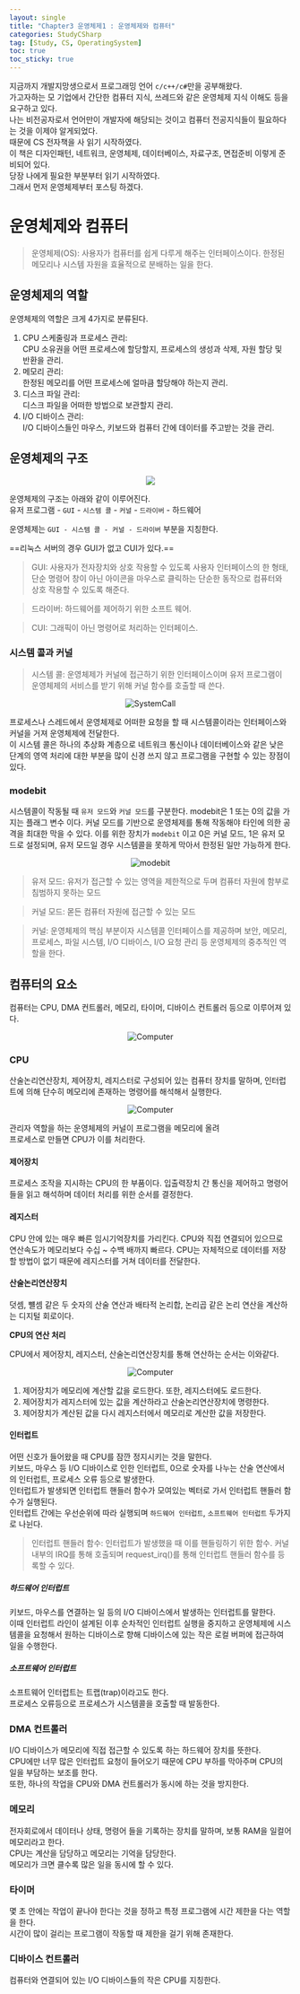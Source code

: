 ```yaml
---
layout: single
title: "Chapter3 운영체제1 : 운영체제와 컴퓨터"
categories: StudyCSharp
tag: [Study, CS, OperatingSystem]
toc: true
toc_sticky: true
---
```


지금까지 개발지망생으로서 프로그래밍 언어 `c/c++/c#`만을 공부해왔다. <br>
가고자하는 모 기업에서 간단한 컴퓨터 지식, 쓰레드와 같은 운영체제 지식 이해도 등을 요구하고 있다. <br>
나는 비전공자로서 언어만이 개발자에 해당되는 것이고 컴퓨터 전공지식들이 필요하다는 것을 이제야 알게되었다. <br>
때문에 CS 전자책을 사 읽기 시작하였다. <br>
이 책은 디자인패턴, 네트워크, 운영체제, 데이터베이스, 자료구조, 면접준비 이렇게 준비되어 있다. <br>
당장 나에게 필요한 부분부터 읽기 시작하였다. <br>
그래서 먼저 운영체제부터 포스팅 하겠다. <br>

# 운영체제와 컴퓨터

> 운영체제(OS): 사용자가 컴퓨터를 쉽게 다루게 해주는 인터페이스이다. 한정된 메모리나 시스템 자원을 효율적으로 분배하는 일을 한다.

## 운영체제의 역할

운영체제의 역할은 크게 4가지로 분류된다. <br>

1. CPU 스케줄링과 프로세스 관리: <br>
CPU 소유권을 어떤 프로세스에 할당할지, 프로세스의 생성과 삭제, 자원 할당 및 반환을 관리. <br>
2. 메모리 관리: <br>
한정된 메모리를 어떤 프로세스에 얼마큼 할당해야 하는지 관리. <br>
3. 디스크 파일 관리: <br>
디스크 파일을 어떠한 방법으로 보관할지 관리.  
4. I/O 디바이스 관리:  
I/O 디바이스들인 마우스, 키보드와 컴퓨터 간에 데이터를 주고받는 것을 관리.

## 운영체제의 구조


<p align= "center"> 
<img src="https://user-images.githubusercontent.com/97664446/173226289-de22fd63-076f-4e20-ba16-d6a0627fd751.PNG"> 
</p>

운영체제의 구조는 아래와 같이 이루어진다.  
유저 프로그램 - `GUI` - `시스템 콜` - `커널` - `드라이버` - 하드웨어

운영체제는 `GUI - 시스템 콜 - 커널 - 드라이버` 부분을 지칭한다.

==리눅스 서버의 경우 GUI가 없고 CUI가 있다.==


> GUI: 사용자가 전자장치와 상호 작용할 수 있도록 사용자 인터페이스의 한 형태, 단순 명령어 창이 아닌 아이콘을 마우스로 클릭하는 단순한 동작으로 컴퓨터와 상호 작용할 수 있도록 해준다.

> 드라이버: 하드웨어를 제어하기 위한 소프트 웨어.

> CUI: 그래픽이 아닌 명령어로 처리하는 인터페이스.

### 시스템 콜과 커널

> 시스템 콜: 운영체제가 커널에 접근하기 위한 인터페이스이며 유저 프로그램이 운영체제의 서비스를 받기 위해 커널 함수를 호출할 때 쓴다.
<p align="center">
  <img src="https://user-images.githubusercontent.com/97664446/173227144-3451a05a-798a-4b2c-b130-25b16097be16.PNG" alt="SystemCall">
</p>

프로세스나 스레드에서 운영체제로 어떠한 요청을 할 때 시스템콜이라는 인터페이스와 커널을 거져 운영체제에 전달한다. <br>
이 시스템 콜은 하나의 추상화 계층으로 네트워크 통신이나 데이터베이스와 같은 낮은 단계의 영역 처리에 대한 부분을 많이 신경 쓰지 않고 프로그램을 구현할 수 있는 장점이 있다. <br>

### modebit
시스템콜이 작동될 때 `유저 모드`와 `커널 모드`를 구분한다. modebit은 1 또는 0의 값을 가지는 플래그 변수 이다. 커널 모드를 기반으로 운영체제를 통해 작동해야 타인에 의한 공격을 최대한 막을 수 있다. 이를 위한 장치가 `modebit` 이고 0은 커널 모드, 1은 유저 모드로 설정되며, 유저 모드일 경우 시스템콜을 못하게 막아서 한정된 일만 가능하게 한다. <br>
<p align="center">
  <img src="https://user-images.githubusercontent.com/97664446/173227143-0647b92e-dff5-42d4-94e9-8c1ae0cdf21f.PNG" alt="modebit">
</p>

> 유저 모드: 유저가 접근할 수 있는 영역을 제한적으로 두며 컴퓨터 자원에 함부로 침범하지 못하는 모드

> 커널 모드: 몯든 컴퓨터 자원에 접근할 수 있는 모드

> 커널: 운영체제의 핵심 부분이자 시스템콜 인터페이스를 제공하며 보안, 메모리, 프로세스, 파일 시스템, I/O 디바이스, I/O 요청 관리 등 운영체제의 중추적인 역할을 한다.

## 컴퓨터의 요소

컴퓨터는 CPU, DMA 컨트롤러, 메모리, 타이머, 디바이스 컨트롤러 등으로 이루어져 있다.  

<p align="center">
  <img src="https://user-images.githubusercontent.com/97664446/173230840-a6bcfaba-6d8f-4b8b-8b9d-99f4c5fad517.PNG" alt="Computer">
</p>

### CPU

산술논리연산장치, 제어장치, 레지스터로 구성되어 있는 컴퓨터 장치를 말하며, 인터럽트에 의해 단수히 메모리에 존재하는 명령어를 해석해서 실행한다.

<p align="center">
  <img src="https://user-images.githubusercontent.com/97664446/173230970-398aa944-e87a-4485-bdec-42be34075c42.PNG" alt="Computer">
</p>

관리자 역할을 하는 운영체제의 커널이 프로그램을 메모리에 올려  
프로세스로 만들면 CPU가 이를 처리한다.

#### 제어장치
프로세스 조작을 지시하는 CPU의 한 부품이다. 입출력장치 간 통신을 제어하고 명령어들을 읽고 해석하며 데이터 처리를 위한 순서를 결정한다.

#### 레지스터
CPU 안에 있는 매우 빠른 임시기억장치를 가리킨다. CPU와 직접 연결되어 있으므로 연산속도가 메모리보다 수십 ~ 수백 배까지 빠르다. CPU는 자체적으로 데이터를 저장할 방법이 없기 때문에 레지스터를 거쳐 데이터를 전달한다.

#### 산술논리연산장치
덧셈, 뺼셈 같은 두 숫자의 산술 연산과 배타적 논리합, 논리곱 같은 논리 연산을 계산하는 디지털 회로이다.

**CPU의 연산 처리**

CPU에서 제어장치, 레지스터, 산술논리연산장치를 통해 연산하는 순서는 이와같다.

<p align="center">
  <img src="https://user-images.githubusercontent.com/97664446/173231384-d2f4afba-11b1-4289-bc3d-dd0bc4bf1f6b.PNG" alt="Computer">
</p>

1. 제어장치가 메모리에 계산할 값을 로드한다. 또한, 레지스터에도 로드한다.
2. 제어장치가 레지스터에 있는 값을 계산하라고 산술논리연산장치에 명령한다.
3. 제어장치가 계산된 값을 다시 레지스터에서 메모리로 계산한 값을 저장한다.

#### 인터럽트
어떤 신호가 들어왔을 때 CPU를 잠깐 정지시키는 것을 말한다.  
키보드, 마우스 등 I/O 디바이스로 인한 인터럽트, 0으로 숫자를 나누는 산술 연산에서의 인터럽트, 프로세스 오류 등으로 발생한다.  
인터럽트가 발생되면 인터럽트 핸들러 함수가 모여있는 벡터로 가서 인터럽트 핸들러 함수가 실행된다.  
인터럽트 간에는 우선순위에 따라 실행되며 `하드웨어 인터럽트`, `소프트웨어 인터럽트` 두가지로 나뉜다.

> 인터럽트 핸들러 함수: 인터럽트가 발생했을 때 이를 핸들링하기 위한 함수. 커널 내부의 IRQ를 통해 호출되며 request_irq()를 통해 인터럽트 핸들러 함수를 등록할 수 있다.

##### 하드웨어 인터럽트 
키보드, 마우스를 연결하는 일 등의 I/O 디바이스에서 발생하는 인터럽트를 말한다.  
이때 인터럽트 라인이 설계된 이후 순차적인 인터럽트 실행을 중지하고 운영체제에 시스템콜을 요청해서 원하는 디바이스로 향해 디바이스에 있는 작은 로컬 버퍼에 접근하여 일을 수행한다.

##### 소프트웨어 인터럽트
소프트웨어 인터럽트는 트랩(trap)이라고도 한다.  
프로세스 오류등으로 프로세스가 시스템콜을 호출할 때 발동한다.

### DMA 컨트롤러
I/O 디바이스가 메모리에 직접 접근할 수 있도록 하는 하드웨어 장치를 뜻한다.  
CPU에만 너무 많은 인터럽트 요청이 들어오기 때문에 CPU 부하를 막아주며 CPU의 일을 부담하는 보조를 한다.  
또한, 하나의 작업을 CPU와 DMA 컨트롤러가 동시에 하는 것을 방지한다.

### 메모리
전자회로에서 데이터나 상태, 명령어 들을 기록하는 장치를 말하며, 보통 RAM을 일컬어 메모리라고 한다.  
CPU는 계산을 담당하고 메모리는 기억을 담당한다.  
메모리가 크면 클수록 많은 일을 동시에 할 수 있다.

### 타이머
몇 초 안에는 작업이 끝나야 한다는 것을 정하고 특정 프로그램에 시간 제한을 다는 역할을 한다.  
시간이 많이 걸리는 프로그램이 작동할 때 제한을 걸기 위해 존재한다.  

### 디바이스 컨트롤러
컴퓨터와 연결되어 있는 I/O 디바이스들의 작은 CPU를 지칭한다.